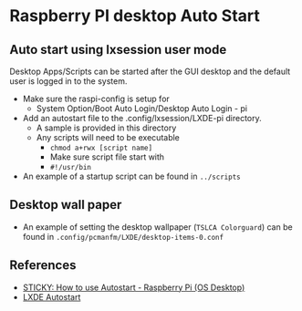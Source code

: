 # Raspberry PI desktop Auto Start

## Auto start using lxsession user mode

Desktop Apps/Scripts can be started after the GUI desktop and the default user is logged in to the system.

* Make sure the raspi-config is setup for
  * System Option/Boot Auto Login/Desktop Auto Login - pi  
* Add an autostart file to the .config/lxsession/LXDE-pi directory.
  * A sample is provided in this directory
  * Any scripts will need to be executable
    * `chmod a+rwx [script name]`
    * Make sure script file start with
    * `#!/usr/bin`
* An example of a startup script can be found in `../scripts`

## Desktop wall paper

* An example of setting the desktop wallpaper (`TSLCA Colorguard`) can be found in
`.config/pcmanfm/LXDE/desktop-items-0.conf`

## References
* [STICKY: How to use Autostart - Raspberry Pi (OS Desktop)](https://forums.raspberrypi.com/viewtopic.php?t=294014)
* [LXDE Autostart](https://wiki.archlinux.org/title/LXDE#Autostart)
